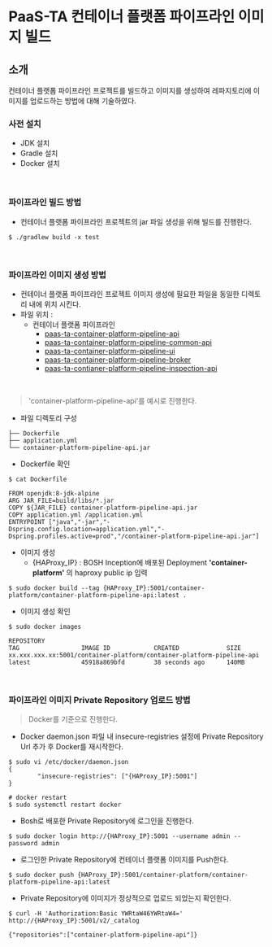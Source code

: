 # PaaS-TA 컨테이너 플랫폼 파이프라인 이미지 빌드
## 소개
컨테이너 플랫폼 파이프라인 프로젝트를 빌드하고 이미지를 생성하여 레파지토리에 이미지를 업로드하는 방법에 대해 기술하였다.
### 사전 설치
- JDK 설치
- Gradle 설치
- Docker 설치

<br>

### 파이프라인 빌드 방법
- 컨테이너 플랫폼 파이프라인 프로젝트의 jar 파일 생성을 위해 빌드를 진행한다.
```
$ ./gradlew build -x test
```

<br>

### 파이프라인 이미지 생성 방법
- 컨테이너 플랫폼 파이프라인 프로젝트 이미지 생성에 필요한 파일을 동일한 디렉토리 내에 위치 시킨다.
- 파일 위치 : <br>
  + 컨테이너 플랫폼 파이프라인
      - [paas-ta-container-platform-pipeline-api](pipeline/paas-ta-container-platform-pipeline-api)
      - [paas-ta-container-platform-pipeline-common-api](pipeline/paas-ta-container-platform-pipeline-common-api)
      - [paas-ta-container-platform-pipeline-ui](pipeline/paas-ta-container-platform-pipeline-ui)
      - [paas-ta-container-platform-pipeline-broker](pipeline/paas-ta-container-platform-pipeline-broker)    
      - [paas-ta-contianer-platform-pipeline-inspection-api](pipeline/paas-ta-container-platform-pipeline-inspection-api)
<br>

> 'container-platform-pipeline-api'를 예시로 진행한다.

- 파일 디렉토리 구성
```
├── Dockerfile
├── application.yml
└── container-platform-pipeline-api.jar
```
- Dockerfile 확인
```
$ cat Dockerfile
```
```
FROM openjdk:8-jdk-alpine
ARG JAR_FILE=build/libs/*.jar
COPY ${JAR_FILE} container-platform-pipeline-api.jar
COPY application.yml /application.yml
ENTRYPOINT ["java","-jar","-Dspring.config.location=application.yml","-Dspring.profiles.active=prod","/container-platform-pipeline-api.jar"]
```
- 이미지 생성
  + {HAProxy_IP} : BOSH Inception에 배포된 Deployment <b>'container-platform'</b> 의 haproxy public ip 입력
```
$ sudo docker build --tag {HAProxy_IP}:5001/container-platform/container-platform-pipeline-api:latest .
```
- 이미지 생성 확인
```
$ sudo docker images

REPOSITORY                                                            TAG                 IMAGE ID            CREATED             SIZE
xx.xxx.xxx.xx:5001/container-platform/container-platform-pipeline-api          latest              45918a869bfd        38 seconds ago      140MB
```

<br>

### 파이프라인 이미지 Private Repository 업로드 방법
> Docker를 기준으로 진행한다.

- Docker daemon.json 파일 내 insecure-registries 설정에 Private Repository Url 추가 후 Docker를 재시작한다.
```
$ sudo vi /etc/docker/daemon.json
{
        "insecure-registries": ["{HAProxy_IP}:5001"]
}

# docker restart
$ sudo systemctl restart docker
```

- Bosh로 배포한 Private Repository에 로그인을 진행한다.
```
$ sudo docker login http://{HAProxy_IP}:5001 --username admin --password admin
```

- 로그인한 Private Repository에 컨테이너 플랫폼 이미지를 Push한다.
```
$ sudo docker push {HAProxy_IP}:5001/container-platform/container-platform-pipeline-api:latest
```
- Private Repository에 이미지가 정상적으로 업로드 되었는지 확인한다.
```
$ curl -H 'Authorization:Basic YWRtaW46YWRtaW4=' http://{HAProxy_IP}:5001/v2/_catalog

{"repositories":["container-platform-pipeline-api"]}
`````